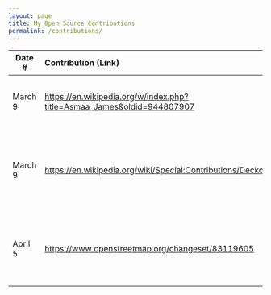 ```yaml
---
layout: page
title: My Open Source Contributions
permalink: /contributions/
---
```


<!--
Type of the contribution should be "Wikipedia edit", "OpenStreet Map feature", "Documentation", "Course website", "Blog",
"Browse Add-on", etc.

The description should include a brief summary of what you did.

Replace the first row with your own contribution.

-->





| Date #       | Contribution (Link)  | Type  | Description |
|---|:---|:---|:---|
| March 9   | https://en.wikipedia.org/w/index.php?title=Asmaa_James&oldid=944807907   | Wikipedia edit    |   I added a few links and fixed small grammar mistakes    |
| March 9   | https://en.wikipedia.org/wiki/Special:Contributions/Deckofcarse  |  Wikipedia edit  |   I fixed a few typographical errors, spaces between brackets, misspellings, etc.  |
| April 5   |https://www.openstreetmap.org/changeset/83119605   | OpenStreetMap Edits  | Added some info on local restaurants, and replaced an outdated place with a new one.  |
